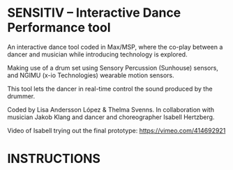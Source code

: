# SENSITIV – Interactive Dance Performance tool

An interactive dance tool coded in Max/MSP, where the co-play between a dancer and musician while introducing technology is explored. 

Making use of a drum set using Sensory Percussion (Sunhouse) sensors, and NGIMU (x-io Technologies) wearable motion sensors. 

This tool lets the dancer in real-time control the sound produced by the drummer. 

Coded by Lisa Andersson López & Thelma Svenns. 
In collaboration with musician Jakob Klang and dancer and choreographer Isabell Hertzberg. 

Video of Isabell trying out the final prototype: https://vimeo.com/414692921

# INSTRUCTIONS
